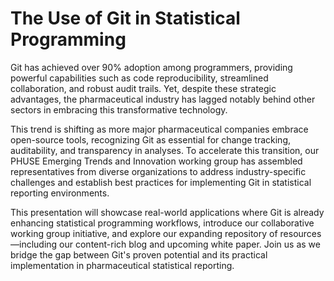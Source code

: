 # The Use of Git in Statistical Programming

Git has achieved over 90% adoption among programmers, providing powerful capabilities such as code reproducibility, streamlined collaboration, and robust audit trails. Yet, despite these strategic advantages, the pharmaceutical industry has lagged notably behind other sectors in embracing this transformative technology.

This trend is shifting as more major pharmaceutical companies embrace open-source tools, recognizing Git as essential for change tracking, auditability, and transparency in analyses. To accelerate this transition, our PHUSE Emerging Trends and Innovation working group has assembled representatives from diverse organizations to address industry-specific challenges and establish best practices for implementing Git in statistical reporting environments.

This presentation will showcase real-world applications where Git is already enhancing statistical programming workflows, introduce our collaborative working group initiative, and explore our expanding repository of resources—including our content-rich blog and upcoming white paper. Join us as we bridge the gap between Git's proven potential and its practical implementation in pharmaceutical statistical reporting.
